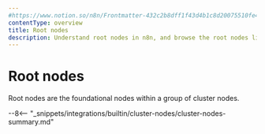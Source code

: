 ```yaml
---
#https://www.notion.so/n8n/Frontmatter-432c2b8dff1f43d4b1c8d20075510fe4
contentType: overview
title: Root nodes
description: Understand root nodes in n8n, and browse the root nodes library.
---
```


# Root nodes

Root nodes are the foundational nodes within a group of cluster nodes.

--8<-- "_snippets/integrations/builtin/cluster-nodes/cluster-nodes-summary.md"

